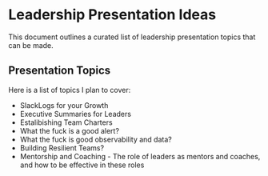 # Leadership Presentation Ideas

This document outlines a curated list of leadership presentation topics that can be made. 

## Presentation Topics

Here is a list of topics I plan to cover:

- SlackLogs for your Growth
- Executive Summaries for Leaders
- Estalibishing Team Charters
- What the fuck is a good alert?
- What the fuck is good observability and data?
- Building Resilient Teams?
- Mentorship and Coaching - The role of leaders as mentors and coaches, and how to be effective in these roles
